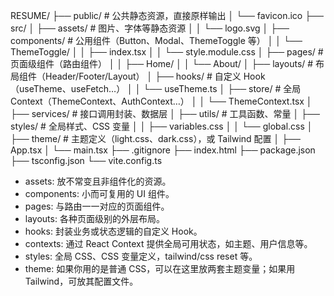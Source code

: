 RESUME/
├── public/                 # 公共静态资源，直接原样输出
│   └── favicon.ico
├── src/
│   ├── assets/             # 图片、字体等静态资源
│   │   └── logo.svg
│   ├── components/         # 公用组件（Button、Modal、ThemeToggle 等）
│   │   └── ThemeToggle/
│   │       ├── index.tsx
│   │       └── style.module.css
│   ├── pages/              # 页面级组件（路由组件）
│   │   ├── Home/
│   │   └── About/
│   ├── layouts/            # 布局组件（Header/Footer/Layout）
│   ├── hooks/              # 自定义 Hook（useTheme、useFetch…）
│   │   └── useTheme.ts
│   ├── store/              # 全局 Context（ThemeContext、AuthContext…）
│   │   └── ThemeContext.tsx
│   ├── services/           # 接口调用封装、数据层
│   ├── utils/              # 工具函数、常量
│   ├── styles/             # 全局样式、CSS 变量
│   │   ├── variables.css
│   │   └── global.css
│   ├── theme/              # 主题定义（light.css、dark.css），或 Tailwind 配置
│   ├── App.tsx
│   └── main.tsx
├── .gitignore
├── index.html
├── package.json
├── tsconfig.json
└── vite.config.ts


- assets: 放不常变且非组件化的资源。
- components: 小而可复用的 UI 组件。
- pages: 与路由一一对应的页面组件。
- layouts: 各种页面级别的外层布局。
- hooks: 封装业务或状态逻辑的自定义 Hook。
- contexts: 通过 React Context 提供全局可用状态，如主题、用户信息等。
- styles: 全局 CSS、CSS 变量定义，tailwind/css reset 等。
- theme: 如果你用的是普通 CSS，可以在这里放两套主题变量；如果用 Tailwind，可放其配置文件。